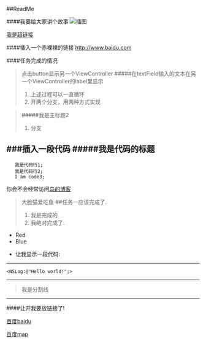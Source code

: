 ##ReadMe

####我要给大家讲个故事
![插图](http://static.pomoho.com/pics/1_1_6860891718750.jpg)


 [我是超链接](http://www.baidu.com)
 
####插入一个赤裸裸的链接
http://www.baidu.com


####任务完成的情况
> 点击button显示另一个ViewController
>#####在textField输入的文本在另一个ViewController的label里显示
>1. 上述过程可以一直循环
>2. 开两个分支，用两种方式实现

>#####我是主标题2
>1. 分支

###插入一段代码
#####我是代码的标题
--------
       我是代码行1;
       我是代码行2;
       I am code3;
    

你会不会经常访问[鸟的博客](http://bifidycaps.tk)

>大脸猫爱吃鱼
>##任务一应该完成了.
>1. 我是完成的
>2. 我绝对完成了.

- Red
- Blue

* 让我显示一段代码:
----
	<NSLog:@"Hello world!";>

***
>我是分割线
***

####让开我要放链接了!

[百度baidu]( http://baidu.com/)

[百度map](http://map.baidu.com/)